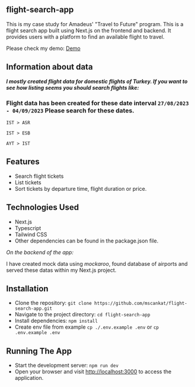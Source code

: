 ## flight-search-app

This is my case study for Amadeus' "Travel to Future" program.
This is a flight search app built using Next.js on the frontend and backend. It provides users with a platform to find an available flight to travel.

Please check my demo:
[Demo](https://flight-search-app-msc.vercel.app/)

## Information about data

**_I mostly created flight data for domestic flights of Turkey. If you want to see how listing seems you should search flights like:_**

### Flight data has been created for these date interval `27/08/2023 - 04/09/2023` Please search for these dates.

`IST > ASR`

`IST > ESB `

`AYT > IST`

## Features

- Search flight tickets
- List tickets
- Sort tickets by departure time, flight duration or price.

## Technologies Used

- Next.js
- Typescript
- Tailwind CSS
- Other dependencies can be found in the package.json file.

_On the backend of the app:_

I have created mock data using _mockaroo_, found database of airports and served these datas within my Next.js project.

## Installation

- Clone the repository: `git clone https://github.com/mscankat/flight-search-app.git`
- Navigate to the project directory: `cd flight-search-app`
- Install dependencies: `npm install`
- Create env file from example `cp ./.env.example .env` or `cp .env.example .env`

## Running The App

- Start the development server: `npm run dev`
- Open your browser and visit [http://localhost:3000](http://localhost:3000) to access the application.
